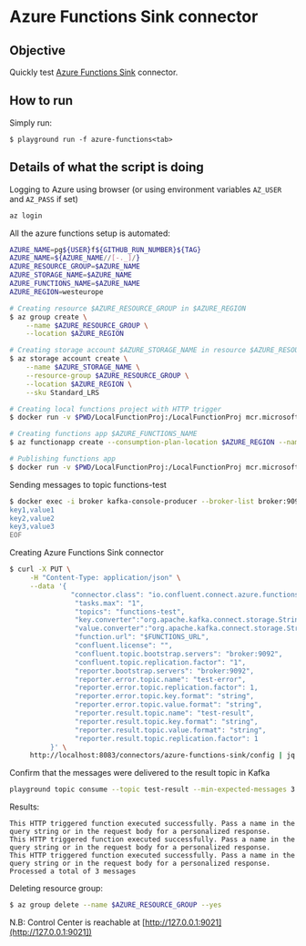 # Azure Functions Sink connector



## Objective

Quickly test [Azure Functions Sink](https://docs.confluent.io/current/connect/kafka-connect-azure-functions/index.html#quick-start) connector.




## How to run

Simply run:

```
$ playground run -f azure-functions<tab>
```

## Details of what the script is doing

Logging to Azure using browser (or using environment variables `AZ_USER` and `AZ_PASS` if set)

```bash
az login
```

All the azure functions setup is automated:

```bash
AZURE_NAME=pg${USER}f${GITHUB_RUN_NUMBER}${TAG}
AZURE_NAME=${AZURE_NAME//[-._]/}
AZURE_RESOURCE_GROUP=$AZURE_NAME
AZURE_STORAGE_NAME=$AZURE_NAME
AZURE_FUNCTIONS_NAME=$AZURE_NAME
AZURE_REGION=westeurope

# Creating resource $AZURE_RESOURCE_GROUP in $AZURE_REGION
$ az group create \
    --name $AZURE_RESOURCE_GROUP \
    --location $AZURE_REGION

# Creating storage account $AZURE_STORAGE_NAME in resource $AZURE_RESOURCE_GROUP
$ az storage account create \
    --name $AZURE_STORAGE_NAME \
    --resource-group $AZURE_RESOURCE_GROUP \
    --location $AZURE_REGION \
    --sku Standard_LRS

# Creating local functions project with HTTP trigger
$ docker run -v $PWD/LocalFunctionProj:/LocalFunctionProj mcr.microsoft.com/azure-functions/node:3.0-node12-core-tools bash -c "func init LocalFunctionProj --javascript && cd LocalFunctionProj && func new --name HttpExample --template \"HTTP trigger\""

# Creating functions app $AZURE_FUNCTIONS_NAME
$ az functionapp create --consumption-plan-location $AZURE_REGION --name $AZURE_FUNCTIONS_NAME --resource-group $AZURE_RESOURCE_GROUP --runtime node --storage-account $AZURE_STORAGE_NAME --runtime-version 12 --functions-version 3

# Publishing functions app
$ docker run -v $PWD/LocalFunctionProj:/LocalFunctionProj mcr.microsoft.com/azure-functions/node:3.0-node12-core-tools bash -c "az login -u \"$AZ_USER\" -p \"$AZ_PASS\" && cd LocalFunctionProj && func azure functionapp publish \"$AZURE_FUNCTIONS_NAME\""
```

Sending messages to topic functions-test

```bash
$ docker exec -i broker kafka-console-producer --broker-list broker:9092 --topic functions-test --property parse.key=true --property key.separator=, << EOF
key1,value1
key2,value2
key3,value3
EOF
```

Creating Azure Functions Sink connector

```bash
$ curl -X PUT \
     -H "Content-Type: application/json" \
     --data '{
               "connector.class": "io.confluent.connect.azure.functions.AzureFunctionsSinkConnector",
                "tasks.max": "1",
                "topics": "functions-test",
                "key.converter":"org.apache.kafka.connect.storage.StringConverter",
                "value.converter":"org.apache.kafka.connect.storage.StringConverter",
                "function.url": "$FUNCTIONS_URL",
                "confluent.license": "",
                "confluent.topic.bootstrap.servers": "broker:9092",
                "confluent.topic.replication.factor": "1",
                "reporter.bootstrap.servers": "broker:9092",
                "reporter.error.topic.name": "test-error",
                "reporter.error.topic.replication.factor": 1,
                "reporter.error.topic.key.format": "string",
                "reporter.error.topic.value.format": "string",
                "reporter.result.topic.name": "test-result",
                "reporter.result.topic.key.format": "string",
                "reporter.result.topic.value.format": "string",
                "reporter.result.topic.replication.factor": 1
          }' \
     http://localhost:8083/connectors/azure-functions-sink/config | jq .
```

Confirm that the messages were delivered to the result topic in Kafka

```bash
playground topic consume --topic test-result --min-expected-messages 3 --timeout 60
```

Results:

```
This HTTP triggered function executed successfully. Pass a name in the query string or in the request body for a personalized response.
This HTTP triggered function executed successfully. Pass a name in the query string or in the request body for a personalized response.
This HTTP triggered function executed successfully. Pass a name in the query string or in the request body for a personalized response.
Processed a total of 3 messages
```

Deleting resource group:

```bash
$ az group delete --name $AZURE_RESOURCE_GROUP --yes
```

N.B: Control Center is reachable at [http://127.0.0.1:9021](http://127.0.0.1:9021])
